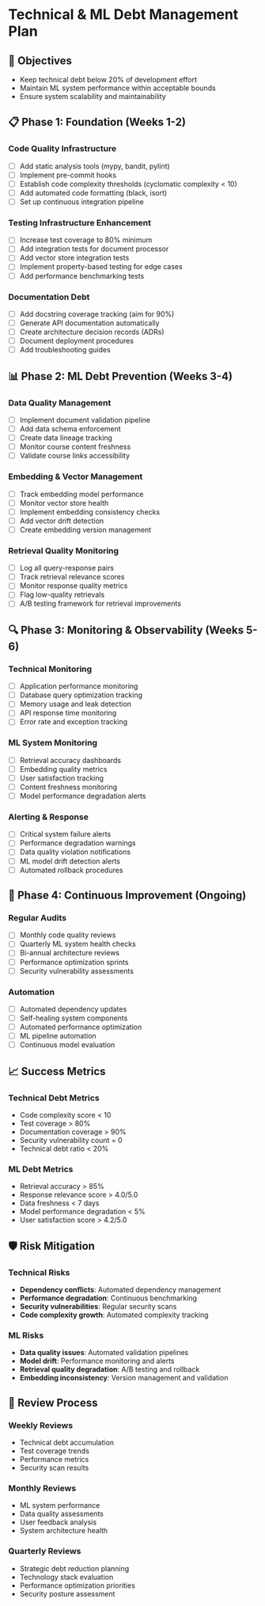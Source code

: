 # Technical & ML Debt Management Plan

## 🎯 Objectives
- Keep technical debt below 20% of development effort
- Maintain ML system performance within acceptable bounds
- Ensure system scalability and maintainability

## 📋 Phase 1: Foundation (Weeks 1-2)

### Code Quality Infrastructure
- [ ] Add static analysis tools (mypy, bandit, pylint)
- [ ] Implement pre-commit hooks
- [ ] Establish code complexity thresholds (cyclomatic complexity < 10)
- [ ] Add automated code formatting (black, isort)
- [ ] Set up continuous integration pipeline

### Testing Infrastructure Enhancement
- [ ] Increase test coverage to 80% minimum
- [ ] Add integration tests for document processor
- [ ] Add vector store integration tests
- [ ] Implement property-based testing for edge cases
- [ ] Add performance benchmarking tests

### Documentation Debt
- [ ] Add docstring coverage tracking (aim for 90%)
- [ ] Generate API documentation automatically
- [ ] Create architecture decision records (ADRs)
- [ ] Document deployment procedures
- [ ] Add troubleshooting guides

## 📊 Phase 2: ML Debt Prevention (Weeks 3-4)

### Data Quality Management
- [ ] Implement document validation pipeline
- [ ] Add data schema enforcement
- [ ] Create data lineage tracking
- [ ] Monitor course content freshness
- [ ] Validate course links accessibility

### Embedding & Vector Management
- [ ] Track embedding model performance
- [ ] Monitor vector store health
- [ ] Implement embedding consistency checks
- [ ] Add vector drift detection
- [ ] Create embedding version management

### Retrieval Quality Monitoring
- [ ] Log all query-response pairs
- [ ] Track retrieval relevance scores
- [ ] Monitor response quality metrics
- [ ] Flag low-quality retrievals
- [ ] A/B testing framework for retrieval improvements

## 🔍 Phase 3: Monitoring & Observability (Weeks 5-6)

### Technical Monitoring
- [ ] Application performance monitoring
- [ ] Database query optimization tracking
- [ ] Memory usage and leak detection
- [ ] API response time monitoring
- [ ] Error rate and exception tracking

### ML System Monitoring
- [ ] Retrieval accuracy dashboards
- [ ] Embedding quality metrics
- [ ] User satisfaction tracking
- [ ] Content freshness monitoring
- [ ] Model performance degradation alerts

### Alerting & Response
- [ ] Critical system failure alerts
- [ ] Performance degradation warnings
- [ ] Data quality violation notifications
- [ ] ML model drift detection alerts
- [ ] Automated rollback procedures

## 🚀 Phase 4: Continuous Improvement (Ongoing)

### Regular Audits
- [ ] Monthly code quality reviews
- [ ] Quarterly ML system health checks
- [ ] Bi-annual architecture reviews
- [ ] Performance optimization sprints
- [ ] Security vulnerability assessments

### Automation
- [ ] Automated dependency updates
- [ ] Self-healing system components
- [ ] Automated performance optimization
- [ ] ML pipeline automation
- [ ] Continuous model evaluation

## 📈 Success Metrics

### Technical Debt Metrics
- Code complexity score < 10
- Test coverage > 80%
- Documentation coverage > 90%
- Security vulnerability count = 0
- Technical debt ratio < 20%

### ML Debt Metrics
- Retrieval accuracy > 85%
- Response relevance score > 4.0/5.0
- Data freshness < 7 days
- Model performance degradation < 5%
- User satisfaction score > 4.2/5.0

## 🛡️ Risk Mitigation

### Technical Risks
- **Dependency conflicts**: Automated dependency management
- **Performance degradation**: Continuous benchmarking
- **Security vulnerabilities**: Regular security scans
- **Code complexity growth**: Automated complexity tracking

### ML Risks
- **Data quality issues**: Automated validation pipelines
- **Model drift**: Performance monitoring and alerts
- **Retrieval quality degradation**: A/B testing and rollback
- **Embedding inconsistency**: Version management and validation

## 🔄 Review Process

### Weekly Reviews
- Technical debt accumulation
- Test coverage trends
- Performance metrics
- Security scan results

### Monthly Reviews
- ML system performance
- Data quality assessments
- User feedback analysis
- System architecture health

### Quarterly Reviews
- Strategic debt reduction planning
- Technology stack evaluation
- Performance optimization priorities
- Security posture assessment